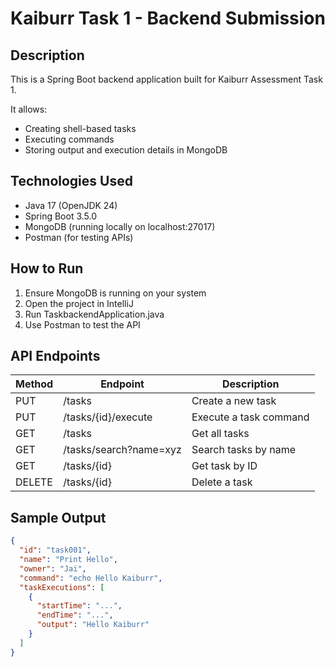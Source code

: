 # Kaiburr Task 1 - Backend Submission

## Description
This is a Spring Boot backend application built for Kaiburr Assessment Task 1.

It allows:
- Creating shell-based tasks
- Executing commands
- Storing output and execution details in MongoDB

## Technologies Used
- Java 17 (OpenJDK 24)
- Spring Boot 3.5.0
- MongoDB (running locally on localhost:27017)
- Postman (for testing APIs)

## How to Run
1. Ensure MongoDB is running on your system
2. Open the project in IntelliJ
3. Run TaskbackendApplication.java
4. Use Postman to test the API

## API Endpoints

| Method | Endpoint                      | Description             |
|--------|-------------------------------|-------------------------|
| PUT    | /tasks                      | Create a new task       |
| PUT    | /tasks/{id}/execute         | Execute a task command  |
| GET    | /tasks                      | Get all tasks           |
| GET    | /tasks/search?name=xyz      | Search tasks by name    |
| GET    | /tasks/{id}                 | Get task by ID          |
| DELETE | /tasks/{id}                 | Delete a task           |

## Sample Output

```json
{
  "id": "task001",
  "name": "Print Hello",
  "owner": "Jai",
  "command": "echo Hello Kaiburr",
  "taskExecutions": [
    {
      "startTime": "...",
      "endTime": "...",
      "output": "Hello Kaiburr"
    }
  ]
}
